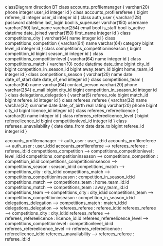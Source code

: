classDiagram
direction BT
class accounts_profilemanager {
   varchar(20) phone
   integer user_id
   integer id
}
class accounts_profilereferee {
   bigint referee_id
   integer user_id
   integer id
}
class auth_user {
   varchar(128) password
   datetime last_login
   bool is_superuser
   varchar(150) username
   varchar(150) last_name
   varchar(254) email
   bool is_staff
   bool is_active
   datetime date_joined
   varchar(150) first_name
   integer id
}
class competitions_city {
   varchar(64) name
   integer id
}
class competitions_competition {
   varchar(64) name
   varchar(64) category
   bigint level_id
   integer id
}
class competitions_competitioninseason {
   bigint competition_id
   bigint season_id
   integer id
}
class competitions_competitionlevel {
   varchar(64) name
   integer id
}
class competitions_match {
   varchar(10) code
   datetime date_time
   bigint city_id
   bigint competition_in_season_id
   bigint away_team_id
   bigint home_team_id
   integer id
}
class competitions_season {
   varchar(20) name
   date date_of_start
   date date_of_end
   integer id
}
class competitions_team {
   varchar(64) name
   varchar(64) contact_person
   varchar(20) phone
   varchar(254) e_mail
   bigint city_id
   bigint competition_in_season_id
   integer id
}
class delegations_delegation {
   varchar(5) referee_role
   bigint match_id
   bigint referee_id
   integer id
}
class referees_referee {
   varchar(32) name
   varchar(32) surname
   date date_of_birth
   real rating
   varchar(20) phone
   bigint city_id
   bigint licence_id
   integer id
}
class referees_refereelicence {
   varchar(5) name
   integer id
}
class referees_refereelicence_level {
   bigint refereelicence_id
   bigint competitionlevel_id
   integer id
}
class referees_unavailability {
   date date_from
   date date_to
   bigint referee_id
   integer id
}

accounts_profilemanager  -->  auth_user : user_id:id
accounts_profilereferee  -->  auth_user : user_id:id
accounts_profilereferee  -->  referees_referee : referee_id:id
competitions_competition  -->  competitions_competitionlevel : level_id:id
competitions_competitioninseason  -->  competitions_competition : competition_id:id
competitions_competitioninseason  -->  competitions_season : season_id:id
competitions_match  -->  competitions_city : city_id:id
competitions_match  -->  competitions_competitioninseason : competition_in_season_id:id
competitions_match  -->  competitions_team : home_team_id:id
competitions_match  -->  competitions_team : away_team_id:id
competitions_team  -->  competitions_city : city_id:id
competitions_team  -->  competitions_competitioninseason : competition_in_season_id:id
delegations_delegation  -->  competitions_match : match_id:id
delegations_delegation  -->  referees_referee : referee_id:id
referees_referee  -->  competitions_city : city_id:id
referees_referee  -->  referees_refereelicence : licence_id:id
referees_refereelicence_level  -->  competitions_competitionlevel : competitionlevel_id:id
referees_refereelicence_level  -->  referees_refereelicence : refereelicence_id:id
referees_unavailability  -->  referees_referee : referee_id:id
